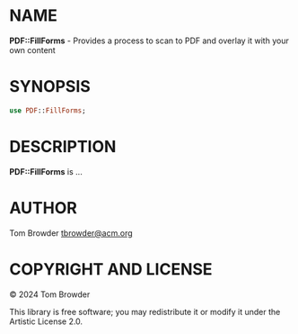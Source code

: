 NAME
====

**PDF::FillForms** - Provides a process to scan to PDF and overlay it with your own content

SYNOPSIS
========

```raku
use PDF::FillForms;
```

DESCRIPTION
===========

**PDF::FillForms** is ...

AUTHOR
======

Tom Browder <tbrowder@acm.org>

COPYRIGHT AND LICENSE
=====================

© 2024 Tom Browder

This library is free software; you may redistribute it or modify it under the Artistic License 2.0.

